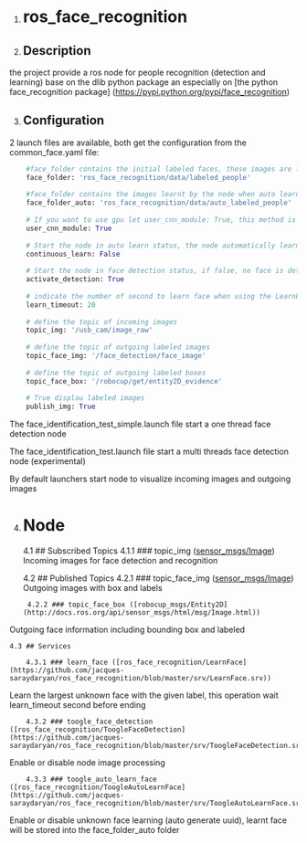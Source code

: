 1. # ros_face_recognition

2. ## Description
the project provide a ros node for people recognition (detection and learning) base on the dlib python package an especially on [the python face_recognition package] (https://pypi.python.org/pypi/face_recognition) 

3. ## Configuration 

2 launch files are available, both get the configuration from the common_face.yaml file:
```python
    #face_folder contains the initial labeled faces, these images are loaded at the node start
    face_folder: 'ros_face_recognition/data/labeled_people'
    
    #face_folder contains the images learnt by the node when auto learn or lean service is activated
    face_folder_auto: 'ros_face_recognition/data/auto_labeled_people'
    
    # If you want to use gpu let user_cnn_module: True, this method is faster and more accurate
    user_cnn_module: True
    
    # Start the node in auto learn status, the node automatically learn and associated id to unknown faces
    continuous_learn: False
    
    # Start the node in face detection status, if false, no face is detected by the node
    activate_detection: True
    
    # indicate the number of second to learn face when using the LearnFace ros service
    learn_timeout: 20
    
    # define the topic of incoming images
    topic_img: '/usb_cam/image_raw'
    
    # define the topic of outgoing labeled images
    topic_face_img: '/face_detection/face_image'
    
    # define the topic of outgoing labeled boxes
    topic_face_box: '/robocup/get/entity2D_evidence'
    
    # True displau labeled images
    publish_img: True
```

The face_identification_test_simple.launch file start a one thread face detection node

The face_identification_test.launch file start a multi threads face detection node (experimental)

By default launchers start node to visualize incoming images and outgoing images

4. # Node
    4.1 ## Subscribed Topics
        4.1.1 ### topic_img ([sensor_msgs/Image](http://docs.ros.org/api/sensor_msgs/html/msg/Image.html))
Incoming images for face detection and recognition

    4.2 ## Published Topics
        4.2.1 ### topic_face_img ([sensor_msgs/Image](http://docs.ros.org/api/sensor_msgs/html/msg/Image.html))
Outgoing images with box and labels

        4.2.2 ### topic_face_box ([robocup_msgs/Entity2D](http://docs.ros.org/api/sensor_msgs/html/msg/Image.html))
Outgoing face information including bounding box and labeled

    4.3 ## Services

        4.3.1 ### learn_face ([ros_face_recognition/LearnFace](https://github.com/jacques-saraydaryan/ros_face_recognition/blob/master/srv/LearnFace.srv))
Learn the largest unknown face with the given label, this operation wait learn_timeout second before ending

        4.3.2 ### toogle_face_detection ([ros_face_recognition/ToogleFaceDetection](https://github.com/jacques-saraydaryan/ros_face_recognition/blob/master/srv/ToogleFaceDetection.srv))
Enable or disable node image processing

        4.3.3 ### toogle_auto_learn_face ([ros_face_recognition/ToogleAutoLearnFace](https://github.com/jacques-saraydaryan/ros_face_recognition/blob/master/srv/ToogleAutoLearnFace.srv))
Enable or disable unknown face learning (auto generate uuid), learnt face will be stored into the face_folder_auto folder



